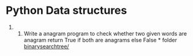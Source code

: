 # Python Data structures
  1.   1. Write a anagram program to check whether two given words are anagram return True if both are anagrams else False
     * folder [binarysearchtree/](binarysearchtree/)